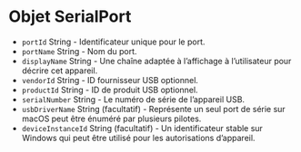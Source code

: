 # Objet SerialPort

* `portId` String - Identificateur unique pour le port.
* `portName` String - Nom du port.
* `displayName` String - Une chaîne adaptée à l’affichage à l’utilisateur pour décrire cet appareil.
* `vendorId` String - ID fournisseur USB optionnel.
* `productId` String - ID de produit USB optionnel.
* `serialNumber` String - Le numéro de série de l’appareil USB.
* `usbDriverName` String (facultatif) - Représente un seul port de série sur macOS peut être énuméré par plusieurs pilotes.
* `deviceInstanceId` String (facultatif) - Un identificateur stable sur Windows qui peut être utilisé pour les autorisations d’appareil.
